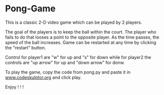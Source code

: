 # Pong-Game

This is a classic 2-D video game which can be played by 2 players.

The goal of the players is to keep the ball within the court. The player who fails to do that looses a point to the opposite player. As the time passes, the speed of the ball increases. Game can be restarted at any time by clicking the "restart" button.

Control for player1 are "w" for up and "s" for down while for player2 the controls are "up arrow" for up and "down arrow" for donw.

To play the game, copy the code from pong.py and paste it in www.codeskulptor.org and click play.

Enjoy ! ! !
